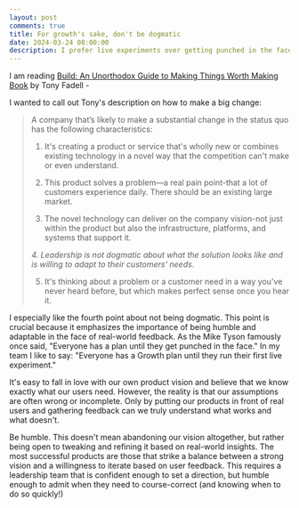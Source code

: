 ```yaml
---
layout: post
comments: true
title: For growth's sake, don't be dogmatic
date: 2024-03-24 08:00:00
description: I prefer live experiments over getting punched in the face
---
```

I am reading [Build: An Unorthodox Guide to Making Things Worth Making Book](https://g.co/kgs/mVUfke) by Tony Fadell - 

I wanted to call out Tony's description on how to make a big change:

> A company that’s likely to make a substantial change in the status quo has the following characteristics:
>
>1. It's creating a product or service that's wholly new or combines existing technology in a novel way that the competition can't make or even understand.
>
>2. This product solves a problem—a real pain point-that a lot of customers experience daily. There should be an existing large market.
>
>3. The novel technology can deliver on the company vision-not just within the product but also the infrastructure, platforms, and systems that support it.
>
>*4. Leadership is not dogmatic about what the solution looks like and is willing to adapt to their customers' needs*.
>
>5. It's thinking about a problem or a customer need in a way you've never heard before, but which makes perfect sense once you hear it.

I especially like the fourth point about not being dogmatic. This point is crucial because it emphasizes the importance of being humble and adaptable in the face of real-world feedback. As the Mike Tyson famously once said, "Everyone has a plan until they get punched in the face." In my team I like to say: "Everyone has a Growth plan until they run their first live experiment."

It's easy to fall in love with our own product vision and believe that we know exactly what our users need. However, the reality is that our assumptions are often wrong or incomplete. Only by putting our products in front of real users and gathering feedback can we truly understand what works and what doesn't.

Be humble. This doesn't mean abandoning our vision altogether, but rather being open to tweaking and refining it based on real-world insights. The most successful products are those that strike a balance between a strong vision and a willingness to iterate based on user feedback. This requires a leadership team that is confident enough to set a direction, but humble enough to admit when they need to course-correct (and knowing when to do so quickly!)
